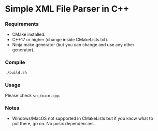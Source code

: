 # Simple XML File Parser in C++

### Requirements
 - CMake installed.
 - C++17 or higher (change inside CMakeLists.txt). 
 - Ninja make generator (but you can change and use any other generator).

### Compile

```bash
./build.sh
```

### Usage
Please check ```src/main.cpp```.

### Notes
 - Windows/MacOS not supported in CMakeLists but if you know what to put there, go on. No posix dependencies.